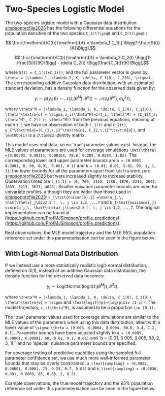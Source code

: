 # Two-Species Logistic Model

The two-species logistic model with a Gaussian data distribution [simpsonprofile2023](@cite) has the following differential equations for the population densities of the two species ``C_1(t)\geq0`` and ``C_2(t)\geq0`` :
```math
    \frac{\mathrm{d}C(t)}{\mathrm{d}t} = \lambda_1 C_1(t) \Bigg[1-\frac{S(t)}{K}\Bigg],
```
```math
    \frac{\mathrm{d}C(t)}{\mathrm{d}t} = \lambda_2 C_2(t) \Bigg[1-\frac{S(t)}{K}\Bigg] - \delta C_2(t) \Bigg[\frac{C_1(t)}{K}\Bigg],
```
where ``S(t) = C_1(t)+C_2(t)``, and the full parameter vector is given by ``\theta = (\lambda_1, \lambda_2, K, \delta, C_1(0), C_2(0), \sigma)``. The corresponding additive Gaussian data distribution, with an estimated standard deviation, has a density function for the observed data given by:
```math
    y_i \sim p(y_i ; \theta) \sim \mathcal{N}(z_i(\theta^M), \theta^\textrm{o} \mathbb{I}) \sim \mathcal{N}(z_i(\theta^M), \sigma^2_N \mathbb{I}) ,
```
where ``\theta^M = (\lambda_1, \lambda_2, K, \delta, C_1(0), C_2(0))``, ``\theta^\textrm{o} = \sigma``, ``z_i(\theta^M)=z(t_i; \theta^M) = (C_1(t_i; \theta^M), C_2(t_i; \theta^M))`` from the previous equations, meaning at each ``t_i`` we have an observation of both ``C_1(t)`` and ``C_2(t)``, ``y_i^\textrm{o}=(C_{1,\,i}^\textrm{o}, C_{2,\,i}^\textrm{o})``, and ``\mathbb{I}`` is a ``2\times2`` identity matrix.

This model uses real data, so no `true' parameter values exist. Instead, the MLE values of parameters are used for coverage simulations ``\hat{\theta} =(0.00293, 0.00315, 0.00164, 78.8, 0.289, 0.0293, 1.83)``. The corresponding lower and upper parameter bounds are ``a = (0.0001, 0.0001, 0, 60, 0.01, 0.001, 0.1)`` and ``b = (0.01, 0.01, 0.01, 90, 1, 1, 3)``; the lower bounds for all the parameters apart from ``\delta`` were zero [simpsonprofile2023](@cite) but were increased slightly to increase stability. Observation times are ``t_{1:I} = (0, 769, 1140, 1488, 1876, 2233, 2602, 2889, 3213, 3621, 4028)``. Smaller nuisance parameter bounds are used for univariate profiles, although they are wider than those used in [simpsonprofile2023](@cite): ``a_{\text{nuisance},j} =\max(a_j,\, \hat{\theta}_j\div2.5 ), \, j \in 1,2,...,7`` and ``b_{\text{nuisance},j} =\min(b_j,\, \hat{\theta}_j\times2.5 ), \, j \in 1,2,...,7``. The original implementation can be found at [https://github.com/ProfMJSimpson/profile_predictions](https://github.com/ProfMJSimpson/profile_predictions).

Real observations, the MLE model trajectory and the MLE 95% population reference set under this parameterisation can be seen in the figure below:

## With Logit-Normal Data Distribution

If we instead use a more statistically realistic logit-normal distribution, defined on (0,1), instead of an additive Gaussian data distribution, the density function for the observed data becomes:
```math
    y_i \sim \text{LogitNormal}(\text{logit}(z_i(\theta^M)), \sigma^2\mathbb{I}).
```
where ``\theta^M = (\lambda_1, \lambda_2, K, \delta, C_1(0), C_2(0))``, ``\theta^\textrm{o} = \sigma`` and ``\text{logit}(p)=\log(p\div (1-p))``. The model trajectory, ``z_i(\theta^M)``, is assumed to be a proportion ``\in (0,1)``.

The 'true' parameter values used for coverage simulations are similar to the MLE values of the parameters when using this data distribution, albeit with a lower value of ``\sigma``: ``\theta = (0.003, 0.0004, 0.0004, 80.0, 0.4, 1.2, 0.1)``. Parameter bounds have been adjusted slightly to ``a = (0.0005, 0.00001, 0.00001, 60, 0.01, 0.1, 0.01)`` and `b = (0.01, 0.005, 0.005, 98, 2, 3, 1)`` and no 'special' nuisance parameter bounds are specified.

For coverage testing of predictive quantities using the sampled full parameter confidence set, we use much more well-informed parameter bounds that may be overly constrained: ``a_\text{sampling} = (0.0022, 0.00001, 0.0001, 73, 0.25, 0.7, 0.03)`` and ``b_\text{sampling} = (0.0036, 0.001, 0.0009, 85, 0.65, 2, 0.2)``.

Example observations, the true model trajectory and the 95% population reference set under this parameterisation can be seen in the figure below:

##